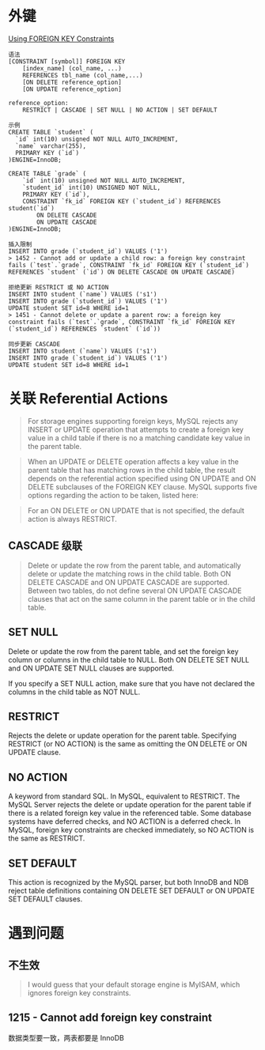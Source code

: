 # 外键
[Using FOREIGN KEY Constraints](https://dev.mysql.com/doc/refman/8.0/en/create-table-foreign-keys.html)

    语法
    [CONSTRAINT [symbol]] FOREIGN KEY
        [index_name] (col_name, ...)
        REFERENCES tbl_name (col_name,...)
        [ON DELETE reference_option]
        [ON UPDATE reference_option]

    reference_option:
        RESTRICT | CASCADE | SET NULL | NO ACTION | SET DEFAULT

    示例
    CREATE TABLE `student` (
      `id` int(10) unsigned NOT NULL AUTO_INCREMENT,
      `name` varchar(255),
      PRIMARY KEY (`id`)
    )ENGINE=InnoDB;
    
    CREATE TABLE `grade` (
        `id` int(10) unsigned NOT NULL AUTO_INCREMENT,
        `student_id` int(10) UNSIGNED NOT NULL,
        PRIMARY KEY (`id`),
        CONSTRAINT `fk_id` FOREIGN KEY (`student_id`) REFERENCES student(`id`)
            ON DELETE CASCADE
            ON UPDATE CASCADE
    )ENGINE=InnoDB;
    
    插入限制
    INSERT INTO grade (`student_id`) VALUES ('1')
    > 1452 - Cannot add or update a child row: a foreign key constraint fails (`test`.`grade`, CONSTRAINT `fk_id` FOREIGN KEY (`student_id`) REFERENCES `student` (`id`) ON DELETE CASCADE ON UPDATE CASCADE)
    
    拒绝更新 RESTRICT 或 NO ACTION
    INSERT INTO student (`name`) VALUES ('s1')
    INSERT INTO grade (`student_id`) VALUES ('1')
    UPDATE student SET id=8 WHERE id=1
    > 1451 - Cannot delete or update a parent row: a foreign key constraint fails (`test`.`grade`, CONSTRAINT `fk_id` FOREIGN KEY (`student_id`) REFERENCES `student` (`id`))
    
    同步更新 CASCADE
    INSERT INTO student (`name`) VALUES ('s1')
    INSERT INTO grade (`student_id`) VALUES ('1')
    UPDATE student SET id=8 WHERE id=1
    
# 关联 Referential Actions
> For storage engines supporting foreign keys, MySQL rejects any INSERT or UPDATE operation that attempts to create a foreign key value in a child table if there is no a matching candidate key value in the parent table.

> When an UPDATE or DELETE operation affects a key value in the parent table that has matching rows in the child table, the result depends on the referential action specified using ON UPDATE and ON DELETE subclauses of the FOREIGN KEY clause. MySQL supports five options regarding the action to be taken, listed here:

> For an ON DELETE or ON UPDATE that is not specified, the default action is always RESTRICT.

## CASCADE 级联
> Delete or update the row from the parent table, and automatically delete or update the matching rows in the child table. Both ON DELETE CASCADE and ON UPDATE CASCADE are supported. Between two tables, do not define several ON UPDATE CASCADE clauses that act on the same column in the parent table or in the child table.

## SET NULL
Delete or update the row from the parent table, and set the foreign key column or columns in the child table to NULL. Both ON DELETE SET NULL and ON UPDATE SET NULL clauses are supported.

If you specify a SET NULL action, make sure that you have not declared the columns in the child table as NOT NULL.

## RESTRICT
Rejects the delete or update operation for the parent table. Specifying RESTRICT (or NO ACTION) is the same as omitting the ON DELETE or ON UPDATE clause.

## NO ACTION
A keyword from standard SQL. In MySQL, equivalent to RESTRICT. The MySQL Server rejects the delete or update operation for the parent table if there is a related foreign key value in the referenced table. Some database systems have deferred checks, and NO ACTION is a deferred check. In MySQL, foreign key constraints are checked immediately, so NO ACTION is the same as RESTRICT.

## SET DEFAULT
This action is recognized by the MySQL parser, but both InnoDB and NDB reject table definitions containing ON DELETE SET DEFAULT or ON UPDATE SET DEFAULT clauses.


# 遇到问题
## 不生效
> I would guess that your default storage engine is MyISAM, which ignores foreign key constraints. 
## 1215 - Cannot add foreign key constraint
数据类型要一致，两表都要是 InnoDB